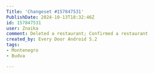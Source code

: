 ```yaml
---
Title: 'Changeset #157847531'
PublishDate: 2024-10-13T18:32:46Z
id: 157847531
user: Znaika
comment: Deleted a restaurant; Confirmed a restaurant
created_by: Every Door Android 5.2
tags:
- Montenegro
- Budva

---
```

